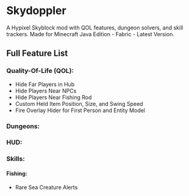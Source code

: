 # **Skydoppler**
A Hypixel Skyblock mod with QOL features, dungeon solvers, and skill trackers.
Made for Minecraft Java Edition - Fabric - Latest Version.

## **Full Feature List**

### Quality-Of-Life (QOL):
   + Hide Far Players in Hub
   + Hide Players Near NPCs
   + Hide Players Near Fishing Rod
   + Custom Held Item Position, Size, and Swing Speed
   + Fire Overlay Hider for First Person and Entity Model
### Dungeons:
### HUD:
### Skills:
#### Fishing:
   + Rare Sea Creature Alerts